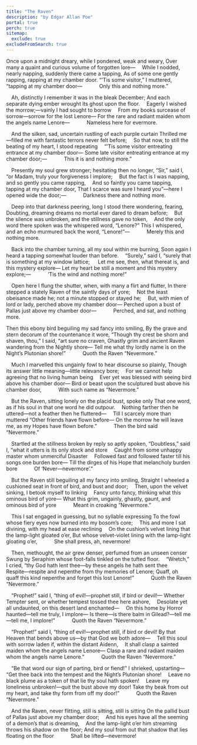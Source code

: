 ```yaml
---
title: "The Raven"
description: "by Edgar Allan Poe"
portal: true
perch: true
sitemap:
  exclude: true
excludeFromSearch: true
---
```


Once upon a midnight dreary, while I pondered, weak and weary,
Over many a quaint and curious volume of forgotten lore—
&emsp;While I nodded, nearly napping, suddenly there came a tapping,
As of some one gently rapping, rapping at my chamber door.
“’Tis some visitor,” I muttered, “tapping at my chamber door—
&emsp;&emsp;&emsp;Only this and nothing more.”

&emsp;Ah, distinctly I remember it was in the bleak December;
And each separate dying ember wrought its ghost upon the floor.
&emsp;Eagerly I wished the morrow;—vainly I had sought to borrow
&emsp;From my books surcease of sorrow—sorrow for the lost Lenore—
For the rare and radiant maiden whom the angels name Lenore—
&emsp;&emsp;&emsp;Nameless here for evermore.

&emsp;And the silken, sad, uncertain rustling of each purple curtain
Thrilled me—filled me with fantastic terrors never felt before;
&emsp;So that now, to still the beating of my heart, I stood repeating
&emsp;“’Tis some visitor entreating entrance at my chamber door—
Some late visitor entreating entrance at my chamber door;—
&emsp;&emsp;&emsp;This it is and nothing more.”

&emsp;Presently my soul grew stronger; hesitating then no longer,
“Sir,” said I, “or Madam, truly your forgiveness I implore;
&emsp;But the fact is I was napping, and so gently you came rapping,
&emsp;And so faintly you came tapping, tapping at my chamber door,
That I scarce was sure I heard you”—here I opened wide the door;—
&emsp;&emsp;&emsp;Darkness there and nothing more.

&emsp;Deep into that darkness peering, long I stood there wondering, fearing,
Doubting, dreaming dreams no mortal ever dared to dream before;
&emsp;But the silence was unbroken, and the stillness gave no token,
&emsp;And the only word there spoken was the whispered word, “Lenore?”
This I whispered, and an echo murmured back the word, “Lenore!”—
&emsp;&emsp;&emsp;Merely this and nothing more.

&emsp;Back into the chamber turning, all my soul within me burning,
Soon again I heard a tapping somewhat louder than before.
&emsp;“Surely,” said I, “surely that is something at my window lattice;
&emsp;  Let me see, then, what thereat is, and this mystery explore—
Let my heart be still a moment and this mystery explore;—
&emsp;&emsp;&emsp;’Tis the wind and nothing more!”

&emsp;Open here I flung the shutter, when, with many a flirt and flutter,
In there stepped a stately Raven of the saintly days of yore;
&emsp;Not the least obeisance made he; not a minute stopped or stayed he;
&emsp;But, with mien of lord or lady, perched above my chamber door—
Perched upon a bust of Pallas just above my chamber door—
&emsp;&emsp;&emsp;Perched, and sat, and nothing more.

Then this ebony bird beguiling my sad fancy into smiling,
By the grave and stern decorum of the countenance it wore,
“Though thy crest be shorn and shaven, thou,” I said, “art sure no craven,
Ghastly grim and ancient Raven wandering from the Nightly shore—
Tell me what thy lordly name is on the Night’s Plutonian shore!”
&emsp;&emsp;&emsp;Quoth the Raven “Nevermore.”

&emsp;Much I marvelled this ungainly fowl to hear discourse so plainly,
Though its answer little meaning—little relevancy bore;
&emsp;For we cannot help agreeing that no living human being
&emsp;Ever yet was blessed with seeing bird above his chamber door—
Bird or beast upon the sculptured bust above his chamber door,
&emsp;&emsp;&emsp;With such name as “Nevermore.”

&emsp;But the Raven, sitting lonely on the placid bust, spoke only
That one word, as if his soul in that one word he did outpour.
&emsp;Nothing farther then he uttered—not a feather then he fluttered—
&emsp;Till I scarcely more than muttered “Other friends have flown before—
On the morrow he will leave me, as my Hopes have flown before.”
&emsp;&emsp;&emsp;Then the bird said “Nevermore.”

&emsp;Startled at the stillness broken by reply so aptly spoken,
“Doubtless,” said I, “what it utters is its only stock and store
&emsp;Caught from some unhappy master whom unmerciful Disaster
&emsp;Followed fast and followed faster till his songs one burden bore—
Till the dirges of his Hope that melancholy burden bore
&emsp;&emsp;&emsp;Of ‘Never—nevermore’.”

&emsp;But the Raven still beguiling all my fancy into smiling,
Straight I wheeled a cushioned seat in front of bird, and bust and door;
&emsp;Then, upon the velvet sinking, I betook myself to linking
&emsp;Fancy unto fancy, thinking what this ominous bird of yore—
What this grim, ungainly, ghastly, gaunt, and ominous bird of yore
&emsp;&emsp;&emsp;Meant in croaking “Nevermore.”

&emsp;This I sat engaged in guessing, but no syllable expressing
To the fowl whose fiery eyes now burned into my bosom’s core;
&emsp;This and more I sat divining, with my head at ease reclining
&emsp;On the cushion’s velvet lining that the lamp-light gloated o’er,
But whose velvet-violet lining with the lamp-light gloating o’er,
&emsp;&emsp;&emsp;She shall press, ah, nevermore!

&emsp;Then, methought, the air grew denser, perfumed from an unseen censer
Swung by Seraphim whose foot-falls tinkled on the tufted floor.
&emsp;“Wretch,” I cried, “thy God hath lent thee—by these angels he hath sent thee
&emsp;Respite—respite and nepenthe from thy memories of Lenore;
Quaff, oh quaff this kind nepenthe and forget this lost Lenore!”
&emsp;&emsp;&emsp;Quoth the Raven “Nevermore.”

&emsp;“Prophet!” said I, “thing of evil!—prophet still, if bird or devil!—
Whether Tempter sent, or whether tempest tossed thee here ashore,
&emsp;Desolate yet all undaunted, on this desert land enchanted—
&emsp;On this home by Horror haunted—tell me truly, I implore—
Is there—is there balm in Gilead?—tell me—tell me, I implore!”
&emsp;&emsp;&emsp;Quoth the Raven “Nevermore.”

&emsp;“Prophet!” said I, “thing of evil!—prophet still, if bird or devil!
By that Heaven that bends above us—by that God we both adore—
&emsp;Tell this soul with sorrow laden if, within the distant Aidenn,
&emsp;It shall clasp a sainted maiden whom the angels name Lenore—
Clasp a rare and radiant maiden whom the angels name Lenore.”
&emsp;&emsp;&emsp;Quoth the Raven “Nevermore.”

&emsp;“Be that word our sign of parting, bird or fiend!” I shrieked, upstarting—
“Get thee back into the tempest and the Night’s Plutonian shore!
&emsp;Leave no black plume as a token of that lie thy soul hath spoken!
&emsp;Leave my loneliness unbroken!—quit the bust above my door!
Take thy beak from out my heart, and take thy form from off my door!”
&emsp;&emsp;&emsp;Quoth the Raven “Nevermore.”

&emsp;And the Raven, never flitting, still is sitting, still is sitting
On the pallid bust of Pallas just above my chamber door;
&emsp;And his eyes have all the seeming of a demon’s that is dreaming,
&emsp;And the lamp-light o’er him streaming throws his shadow on the floor;
And my soul from out that shadow that lies floating on the floor
&emsp;&emsp;&emsp;Shall be lifted—nevermore!
